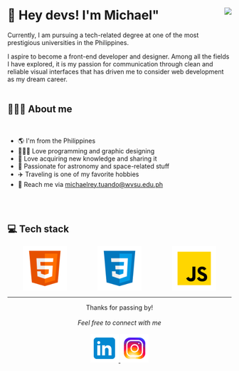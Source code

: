 # 🖖 Hey devs! I'm Michael" <img align="right" src="https://komarev.com/ghpvc/?username=michaelryt&style=flat-square&color=blueviolet">

Currently, I am pursuing a tech-related degree at one of the most prestigious universities in the Philippines.

I aspire to become a front-end developer and designer. Among all the fields I have explored, it is my passion for communication through clean and reliable visual interfaces that has driven me to consider web development as my dream career.
<br>
<br>

## 👨🏻‍💻 About me
<br>
<!-- <img src="./images/message.gif" width="300px" align="right"> -->

- 🌎 I'm from the Philippines
- 👨🏻‍💻 Love programming and graphic designing
- 🧠 Love acquiring new knowledge and sharing it
- 🌌 Passionate for astronomy and space-related stuff
- ✈️ Traveling is one of my favorite hobbies
- 📧 Reach me via michaelrey.tuando@wvsu.edu.ph

<br>
<br>

## 💻 Tech stack
<div style="display: flex; justify-content: space-around;">
<img src="/images/icons8-html5.svg" alt="HTML Logo" width="100" height="100" />
<img src="/images/icons8-css.svg" alt="CSS Logo" width="100" height="100" />
<img src="/images/icons8-javascript.svg" alt="Javascript Logo" width="100" height="100" />
</div>
<!-- ![HTML Logo](/images/icons8-html5.svg){: style="width: 100px; height: 100px;"}
![CSS Logo](/images/icons8-css.svg){: style="width: 100px; height: 100px;"}
![Javascript Logo](/images/icons8-javascript.svg){: style="width: 100px; height: 100px;"}
![ReactJS Logo](/images/reactjs.svg)
![NextJS Logo](/images/nextjs.svg)
![Typescript Logo](/images/typescript.svg)
![React-Native Logo](/images/react-native.svg) -->

---

<p align="center" > 
  Thanks for passing by! <br><br>
  <i>Feel free to connect with me</i><br><br>
  <a href="https://www.linkedin.com/in/michael-rey-tuando-wvsu">
  <code><img alt="My linkedin" width="64" src="./images/icons8-linkedin.svg" /></code>
</a>
<a href="https://instagram.com/michaelryt">
<code><img alt="My e-mail" width="64" src="./images/icons8-instagram.svg" /></code>
</a>
</p>
